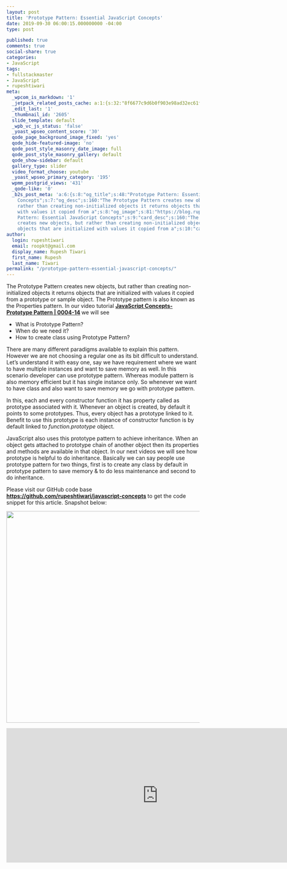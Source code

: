 ```yaml
---
layout: post
title: 'Prototype Pattern: Essential JavaScript Concepts'
date: 2019-09-30 06:00:15.000000000 -04:00
type: post

published: true
comments: true
social-share: true
categories:
- JavaScript
tags:
- fullstackmaster
- JavaScript
- rupeshtiwari
meta:
  _wpcom_is_markdown: '1'
  _jetpack_related_posts_cache: a:1:{s:32:"8f6677c9d6b0f903e98ad32ec61f8deb";a:2:{s:7:"expires";i:1609993538;s:7:"payload";a:3:{i:0;a:1:{s:2:"id";i:2595;}i:1;a:1:{s:2:"id";i:2586;}i:2;a:1:{s:2:"id";i:118;}}}}
  _edit_last: '1'
  _thumbnail_id: '2605'
  slide_template: default
  _wpb_vc_js_status: 'false'
  _yoast_wpseo_content_score: '30'
  qode_page_background_image_fixed: 'yes'
  qode_hide-featured-image: 'no'
  qode_post_style_masonry_date_image: full
  qode_post_style_masonry_gallery: default
  qode_show-sidebar: default
  gallery_type: slider
  video_format_choose: youtube
  _yoast_wpseo_primary_category: '195'
  wpmm_postgrid_views: '431'
  _qode-like: '0'
  _b2s_post_meta: 'a:6:{s:8:"og_title";s:48:"Prototype Pattern: Essential JavaScript
    Concepts";s:7:"og_desc";s:160:"The Prototype Pattern creates new objects, but
    rather than creating non-initialized objects it returns objects that are initialized
    with values it copied from a";s:8:"og_image";s:81:"https://blog.rupeshtiwari.com/wp-content/uploads/2019/09/RUPESH-55-javascript.png";s:10:"card_title";s:48:"Prototype
    Pattern: Essential JavaScript Concepts";s:9:"card_desc";s:160:"The Prototype Pattern
    creates new objects, but rather than creating non-initialized objects it returns
    objects that are initialized with values it copied from a";s:10:"card_image";s:81:"https://blog.rupeshtiwari.com/wp-content/uploads/2019/09/RUPESH-55-javascript.png";}'
author:
  login: rupeshtiwari
  email: roopkt@gmail.com
  display_name: Rupesh Tiwari
  first_name: Rupesh
  last_name: Tiwari
permalink: "/prototype-pattern-essential-javascript-concepts/"
---
```

<p>The Prototype Pattern creates new objects, but rather than creating non-initialized objects it returns objects that are initialized with values it copied from a prototype or sample object. The Prototype pattern is also known as the Properties pattern. In our video tutorial <strong><a href="https://www.youtube.com/watch?v=nrZE5dHXMXI" target="_blank" rel="noopener noreferrer">JavaScript Concepts- Prototype Pattern | 0004-14</a> </strong>we will see</p>
<ul>
<li>What is Prototype Pattern?</li>
<li>When do we need it?</li>
<li>How to create class using Prototype Pattern?</li>
</ul>
<p>There are many different paradigms available to explain this pattern. However we are not choosing a regular one as its bit difficult to understand. Let’s understand it with easy one, say we have requirement where we want to have multiple instances and want to save memory as well. In this scenario developer can use prototype pattern. Whereas module pattern is also memory efficient but it has single instance only. So whenever we want to have class and also want to save memory we go with prototype pattern.</p>
<p>In this, each and every constructor function it has property called as prototype associated with it. Whenever an object is created, by default it points to some prototypes. Thus, every object has a prototype linked to it. Benefit to use this prototype is each instance of constructor function is by default linked to <em>function.prototype</em> object.</p>
<p>JavaScript also uses this prototype pattern to achieve inheritance. When an object gets attached to prototype chain of another object then its properties and methods are available in that object. In our next videos we will see how prototype is helpful to do inheritance. Basically we can say people use prototype pattern for two things, first is to create any class by default in prototype pattern to save memory &amp; to do less maintenance and second to do inheritance.</p>
<p>Please visit our GitHub code base<strong> <a href="https://github.com/rupeshtiwari/javascript-concepts" target="_blank" rel="noopener noreferrer">https://github.com/rupeshtiwari/javascript-concepts</a> </strong>to get the code snippet for this article. Snapshot below:</p>
<p><img class="alignnone size-full wp-image-2596" src="{{ site.baseurl }}/assets/2019/09/JS-Md.png" alt="" width="623" height="551" /></p>
<p><iframe src="https://www.youtube.com/embed/nrZE5dHXMXI" width="790" height="350" frameborder="0" allowfullscreen="allowfullscreen"><span data-mce-type="bookmark" style="display: inline-block; width: 0px; overflow: hidden; line-height: 0;" class="mce_SELRES_start">﻿</span></iframe></p>
